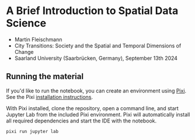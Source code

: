# A Brief Introduction to Spatial Data Science

- Martin Fleischmann
- City Transitions: Society and the Spatial and Temporal Dimensions of Change
- Saarland University (Saarbrücken, Germany), September 13th 2024

## Running the material

If you'd like to run the notebook, you can create an environment using [Pixi](https://pixi.sh/latest/). See the Pixi [installation instructions](https://pixi.sh/latest/#__tabbed_1_2).

With Pixi installed, clone the repository, open a command line, and start Jupyter Lab from the included Pixi environment. Pixi will automatically install all required dependencies and start the IDE with the notebook.

```sh
pixi run jupyter lab
```